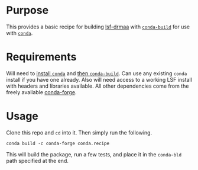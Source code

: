# Purpose

This provides a basic recipe for building [lsf-drmaa]( https://github.com/IBMSpectrumComputing/lsf-drmaa ) with [`conda-build`]( https://github.com/conda/conda-build ) for use with [`conda`]( https://conda.io/docs/ ).

# Requirements

Will need to [install `conda`]( https://conda.io/docs/user-guide/install/download.html ) and [then `conda-build`]( https://conda.io/docs/user-guide/tasks/build-packages/install-conda-build.html ). Can use any existing `conda` install if you have one already. Also will need access to a working LSF install with headers and libraries available. All other dependencies come from the freely available [conda-forge]( https://conda-forge.org/ ).

# Usage

Clone this repo and `cd` into it. Then simply run the following.

```
conda build -c conda-forge conda.recipe
```

This will build the package, run a few tests, and place it in the `conda-bld` path specified at the end.
